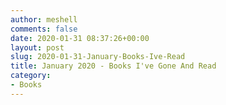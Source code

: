 ```yaml
---
author: meshell
comments: false
date: 2020-01-31 08:37:26+00:00
layout: post
slug: 2020-01-31-January-Books-Ive-Read
title: January 2020 - Books I've Gone And Read
category:
- Books
---
```

